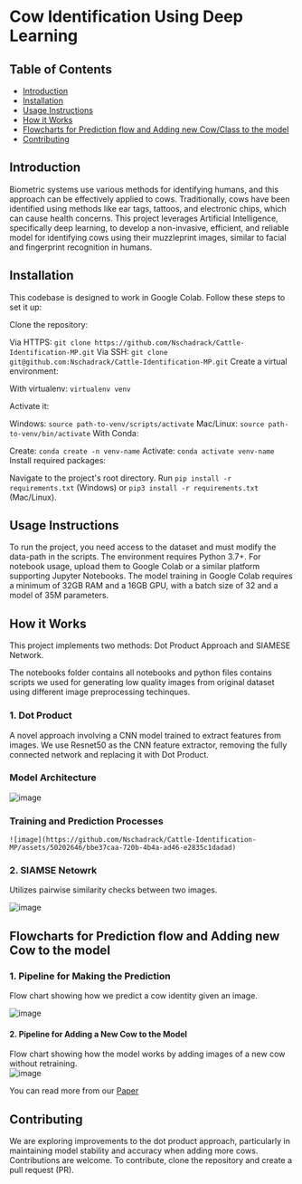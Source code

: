 # Cow Identification Using Deep Learning

## Table of Contents
- [Introduction](#introduction)
- [Installation](#installation)
- [Usage Instructions](#usage-instructions)
- [How it Works](#how-it-works)
- [Flowcharts for Prediction flow and Adding new Cow/Class to the model](#Flowcharts-for-Prediction-flow-and-Adding-new-Cow-to-the-model)
- [Contributing](#contributing)

## Introduction
Biometric systems use various methods for identifying humans, and this approach can be effectively applied to cows. Traditionally, cows have been identified using methods like ear tags, tattoos, and electronic chips, which can cause health concerns. This project leverages Artificial Intelligence, specifically deep learning, to develop a non-invasive, efficient, and reliable model for identifying cows using their muzzleprint images, similar to facial and fingerprint recognition in humans.

## Installation
This codebase is designed to work in Google Colab. Follow these steps to set it up:

Clone the repository:

Via HTTPS: `git clone https://github.com/Nschadrack/Cattle-Identification-MP.git`
Via SSH: `git clone git@github.com:Nschadrack/Cattle-Identification-MP.git`
Create a virtual environment:

With virtualenv: `virtualenv venv`

Activate it:

Windows: `source path-to-venv/scripts/activate`
Mac/Linux: `source path-to-venv/bin/activate`
With Conda:

Create: `conda create -n venv-name`
Activate: `conda activate venv-name`
Install required packages:

Navigate to the project's root directory.
Run `pip install -r requirements.txt` (Windows) or `pip3 install -r requirements.txt` (Mac/Linux).

## Usage Instructions
To run the project, you need access to the dataset and must modify the data-path in the scripts. The environment requires Python 3.7+. For notebook usage, upload them to Google Colab or a similar platform supporting Jupyter Notebooks. The model training in Google Colab requires a minimum of 32GB RAM and a 16GB GPU, with a batch size of 32 and a model of 35M parameters.

## How it Works
This project implements two methods: Dot Product Approach and SIAMESE Network.

The notebooks folder contains all notebooks and python files contains scripts we used for generating low quality images from original dataset using different image preprocessing techinques. 

### 1. Dot Product
  A novel approach involving a CNN model trained to extract features from images.
We use Resnet50 as the CNN feature extractor, removing the fully connected network and replacing it with Dot Product.
   ### Model Architecture
   ![image](https://github.com/Nschadrack/Cattle-Identification-MP/assets/50202646/44f6ca9f-aa04-4500-a74a-202182a303e2)

   ### Training and Prediction Processes
    ![image](https://github.com/Nschadrack/Cattle-Identification-MP/assets/50202646/bbe37caa-720b-4b4a-ad46-e2835c1dadad)


### 2. SIAMSE Netowrk
   
   Utilizes pairwise similarity checks between two images.
   
   ![image](https://github.com/Nschadrack/Cattle-Identification-MP/assets/50202646/900148a8-335b-4648-9c77-2bf24d58b671)

## Flowcharts for Prediction flow and Adding new Cow to the model

   ### 1. Pipeline for Making the Prediction
   
   Flow chart showing how we predict a cow identity given an image.
   
   ![image](https://github.com/Nschadrack/Cattle-Identification-MP/assets/50202646/24725a2c-4454-46e7-bf48-fe742b314909)

   #### 2. Pipeline for Adding a New Cow to the Model
   Flow chart showing how the model works by adding images of a new cow without retraining.  
    ![image](https://github.com/Nschadrack/Cattle-Identification-MP/assets/50202646/da81ad32-83b7-48da-9d62-3f2cfa0aaed9)

   You can read more from our [Paper](www.google.com)

## Contributing
We are exploring improvements to the dot product approach, particularly in maintaining model stability and accuracy when adding more cows. Contributions are welcome. To contribute, clone the repository and create a pull request (PR).



